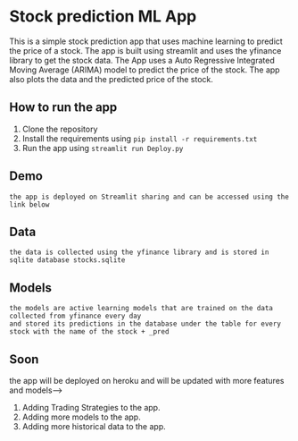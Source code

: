 # Stock prediction ML App

This is a simple stock prediction app that uses machine learning to predict the price of a stock. The app is built using streamlit and uses the yfinance library to get the stock data. The App uses a Auto Regressive Integrated Moving Average (ARIMA) model to predict the price of the stock. The app also plots the data and the predicted price of the stock.

## How to run the app

1. Clone the repository
2. Install the requirements using `pip install -r requirements.txt`
3. Run the app using `streamlit run Deploy.py`

## Demo

    the app is deployed on Streamlit sharing and can be accessed using the link below
<!-- https://mohamedabdelgni-fastdata-deploy-xnkwsa.streamlit.app/ -->

## Data

    the data is collected using the yfinance library and is stored in sqlite database stocks.sqlite

## Models

    the models are active learning models that are trained on the data collected from yfinance every day
    and stored its predictions in the database under the table for every stock with the name of the stock + _pred

## Soon

the app will be deployed on heroku and will be updated with more features and models-->

1. Adding Trading Strategies to the app.
2. Adding more models to the app.
3. Adding more historical data to the app.
